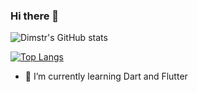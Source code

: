 ### Hi there 👋

![Dimstr's GitHub stats](https://github-readme-stats.vercel.app/api?username=dimstr&show_icons=true)

[![Top Langs](https://github-readme-stats.vercel.app/api/top-langs/?username=dimstr&hide=javascript&count_private=true&langs_count=10&layout=compact)](https://github.com/anuraghazra/github-readme-stats)

<!--START_SECTION:waka-->
<!--END_SECTION:waka-->

- 🌱 I’m currently learning Dart and Flutter

